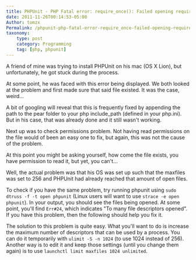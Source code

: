 ```yaml
---
title: PHPUnit - PHP Fatal error: require_once(): Failed opening required 'PHPUnit/Util/Filter.php'
date: 2011-11-26T00:14:53-05:00
Author: tomzx
Permalink: /phpunit-php-fatal-error-require_once-failed-opening-required-phpunitutilfilter-php/
taxonomy:
    type: post
    category: Programming
    tag: [php, phpunit]
---
```


A friend of mine was trying to install PHPUnit on his mac (OS X Lion), but unfortunately, he got stuck during the process.

At some point, he was faced with this error being displayed. We both looked at the problem and first made sure that said file existed. It was the case, weird...

A bit of googling will reveal that this is frequently fixed by appending the path to the pear folder to your php include_path (defined in your php.ini). But in his case, that was already done and it still wasn't working.

Next up was to check permissions problem. Not having read permissions on the file would of been an easy one to fix, but again, this was not the cause of the problem.

At this point you might be asking yourself, how come the file exists, you have permission to read it, but yet, you can't...

Well, the actual problem was that his OS was set up such that the maxfiles was set to 256 and PHPUnit had already reached that amount of open files.

To check if you have the same problem, try running phpunit using `sudo dtruss -f -t open phpunit` (Linux users will want to use `strace -e open phpunit`). In your output, you should see the files being opened. At some point, you'll find `Err#24`, which indicates "To many file descriptors opened". If you have this problem, then the following should help you fix it.

The solution to this problem is quite easy. What you'll want to do is increase the maximum number of descriptors that can be used by a process. You can do it temporarily with `ulimit -S -n 1024` (to use 1024 instead of 256). Another way is to edit it and keep those settings (until you change them again) is to use `launchctl limit maxfiles 1024 unlimited`.
